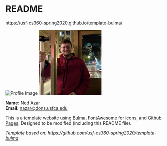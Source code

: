 # README

<https://usf-cs360-spring2020.github.io/template-bulma/>

![Profile Image](profile.jpeg&s=300)
<img src="profile.jpeg" alt="alt text" width="200" >

**Name:** Ned Azar  
**Email:** nazar@dons.usfca.edu

This is a template website using [Bulma](https://bulma.io/), [FontAwesome](https://origin.fontawesome.com/) for icons, and [Github Pages](). Designed to be modified (including this README file).

*Template based on: <https://github.com/usf-cs360-spring2020/template-bulma>*
